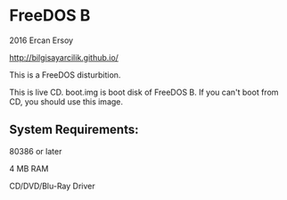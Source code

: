 # FreeDOS B

2016 Ercan Ersoy

http://bilgisayarcilik.github.io/

This is a FreeDOS disturbition.

This is live CD. boot.img is boot disk of FreeDOS B. If you can't boot from CD, you should use this image.

## System Requirements:

80386 or later

4 MB RAM

CD/DVD/Blu-Ray Driver
